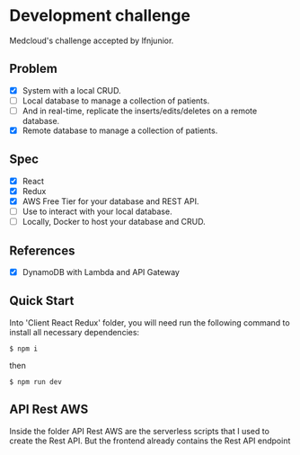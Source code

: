 # Development challenge

Medcloud's challenge accepted by lfnjunior.

## Problem

- [x] System with a local CRUD.
- [ ] Local database to manage a collection of patients.
- [ ] And in real-time, replicate the inserts/edits/deletes on a remote database.
- [x] Remote database to manage a collection of patients.

## Spec

- [x] React 
- [x] Redux
- [x] AWS Free Tier for your database and REST API.
- [ ] Use to interact with your local database.
- [ ] Locally, Docker to host your database and CRUD.

## References

- [x] DynamoDB with Lambda and API Gateway 

## Quick Start

Into 'Client React Redux' folder, you will need run the following command to install all necessary dependencies:
```
$ npm i
```
then

```
$ npm run dev
```

## API Rest AWS

Inside the folder API Rest AWS are the serverless scripts that I used to create the Rest API.
But the frontend already contains the Rest API endpoint
